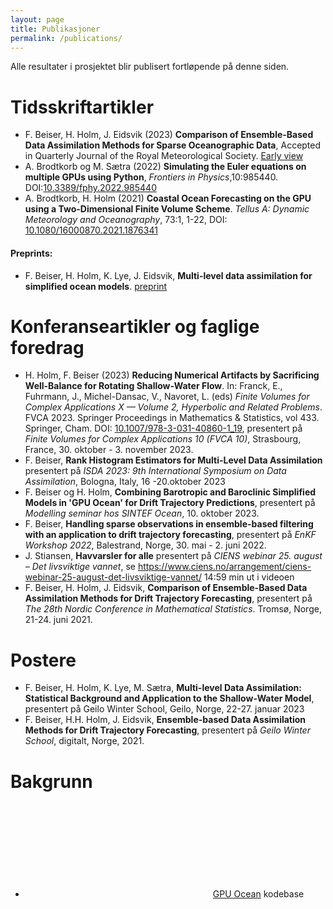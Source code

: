 ```yaml
---
layout: page
title: Publikasjoner
permalink: /publications/
---
```


Alle resultater i prosjektet blir publisert fortløpende på denne siden.


# Tidsskriftartikler
* F. Beiser, H. Holm, J. Eidsvik (2023) **Comparison of Ensemble-Based Data Assimilation Methods for Sparse Oceanographic Data**, Accepted in Quarterly Journal of the Royal Meteorological Society. [Early view](https://doi.org/10.1002/qj.4637)
* A. Brodtkorb og M. Sætra (2022) **Simulating the Euler equations on multiple GPUs using Python**, *Frontiers in Physics*,10:985440. DOI:[10.3389/fphy.2022.985440](https://doi.org/10.3389/fphy.2022.985440)
* A. Brodtkorb, H. Holm (2021) **Coastal Ocean Forecasting on the GPU using a Two-Dimensional Finite Volume Scheme**. *Tellus A: Dynamic Meteorology and Oceanography*, 73:1, 1-22, DOI: [10.1080/16000870.2021.1876341](https://doi.org/10.1080/16000870.2021.1876341) 

#### Preprints:
* F. Beiser, H. Holm, K. Lye, J. Eidsvik, **Multi-level data assimilation for simplified ocean models**. 
[preprint](https://doi.org/10.5194/npg-2023-27)

# Konferanseartikler og faglige foredrag
* H. Holm, F. Beiser (2023) **Reducing Numerical Artifacts by Sacrificing Well-Balance for Rotating Shallow-Water Flow**. In: Franck, E., Fuhrmann, J., Michel-Dansac, V., Navoret, L. (eds) *Finite Volumes for Complex Applications X — Volume 2, Hyperbolic and Related Problems*. FVCA 2023. Springer Proceedings in Mathematics & Statistics, vol 433. Springer, Cham. DOI: [10.1007/978-3-031-40860-1_19](https://doi.org/10.1007/978-3-031-40860-1_19), presentert på *Finite Volumes for Complex Applications 10 (FVCA 10)*, Strasbourg, France, 30. oktober - 3. november 2023.
* F. Beiser, **Rank Histogram Estimators for Multi-Level Data Assimilation** presentert på *ISDA 2023: 9th International Symposium on Data Assimilation*, Bologna, Italy, 16 -20.oktober 2023 
* F. Beiser og H. Holm, **Combining Barotropic and Baroclinic Simplified Models in 'GPU Ocean' for Drift Trajectory Predictions**, presentert på *Modelling seminar hos SINTEF Ocean*, 10. oktober 2023.
* F. Beiser, **Handling sparse observations in ensemble-based filtering with an application to drift trajectory forecasting**, presentert på *EnKF Workshop 2022*, Balestrand, Norge, 30. mai - 2. juni 2022.
* J. Stiansen, **Havvarsler for alle** presentert på *CIENS webinar 25. august – Det livsviktige vannet*, se https://www.ciens.no/arrangement/ciens-webinar-25-august-det-livsviktige-vannet/  14:59 min ut i videoen
* F. Beiser, H. Holm, J. Eidsvik, **Comparison of Ensemble-Based Data Assimilation Methods for Drift Trajectory Forecasting**, presentert på *The 28th Nordic Conference in Mathematical Statistics*. Tromsø, Norge,  21-24. juni 2021.



# Postere
* F. Beiser, H. Holm, K. Lye, M. Sætra, **Multi-level Data Assimilation: Statistical Background and Application to the Shallow-Water Model**, presentert på Geilo Winter School, Geilo, Norge, 22-27. januar 2023
* F. Beiser, H.H. Holm, J. Eidsvik, **Ensemble-based Data Assimilation Methods for Drift Trajectory Forecasting**, presentert på *Geilo Winter School*, digitalt, Norge, 2021.

# Bakgrunn

* <span><svg class="svg-icon"><use xlink:href="{{ '/assets/minima-social-icons.svg#github' | relative_url }}"></use></svg>[GPU Ocean](https://github.com/metno/gpu-ocean)</span> kodebase
